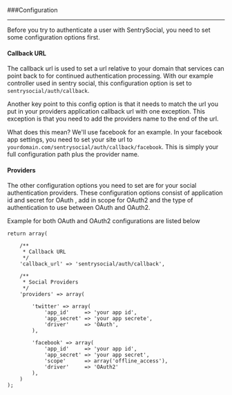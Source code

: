 ###Configuration

----------

Before you try to authenticate a user with SentrySocial, you need to set some configuration options first.

#### Callback URL

The callback url is used to set a url relative to your domain that services can point back to for continued authentication processing. With our example controller used in sentry social, this configuration option is set to `sentrysocial/auth/callback`.

Another key point to this config option is that it needs to match the url you put in your providers application callback url with one exception. This exception is that you need to add the providers name to the end of the url.

What does this mean? We'll use facebook for an example.  In your facebook app settings, you need to set your site url to `yourdomain.com/sentrysocial/auth/callback/facebook`.  This is simply your full configuration path plus the provider name.

#### Providers

The other configuration options you need to set are for your social authentication providers.  These configuration options consist of application id and secret for OAuth , add in scope for OAuth2 and the type of authentication to use between OAuth and OAuth2.

Example for both OAuth and OAuth2 configurations are listed below


	return array(

		/**
		 * Callback URL
		 */
		'callback_url' => 'sentrysocial/auth/callback',

		/**
		 * Social Providers
		 */
		'providers' => array(

			'twitter' => array(
				'app_id'     => 'your app id',
				'app_secret' => 'your app secrete',
				'driver'     => 'OAuth',
			),

			'facebook' => array(
				'app_id'     => 'your app id',
				'app_secret' => 'your app secret',
				'scope'      => array('offline_access'),
				'driver'     => 'OAuth2'
			),
		)
	);